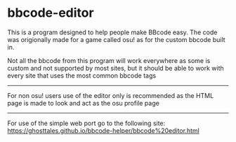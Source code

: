 # bbcode-editor

This is a program designed to help people make BBcode easy.
The code was origionally made for a game called osu! as for the custom bbcode built in.

Not all the bbcode from this program will work everywhere as some is custom and not supported by most sites,
but it should be able to work with every site that uses the most common bbcode tags

________________________________________________________________________________________________________________________

For non osu! users use of the editor only is recommended as the HTML page is made to look and act as the osu profile page

________________________________________________________________________________________________________________________

For use of the simple web port go to the following site:
https://ghosttales.github.io/bbcode-helper/bbcode%20editor.html
